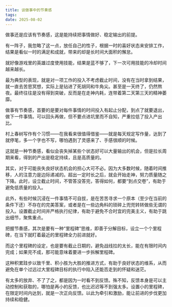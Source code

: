 ```yaml
---
title: 谈做事中的节奏感
tags: 
date: 2025-08-02
---
```


做事还是应该有节奏感，这是能持续把事情做好、稳定输出的前提。

有一阵子，我忽略了这一点，放任自己的性子，根据一时的喜好状态来安排工作，结果是看似一时的满足和成就，带来的却是长时间大面积的懈怠。

就好像游戏里的英雄过度使用技能，结果是蓝不够了，下一次可用技能的冷却时间越来越长。

最为典型的表现，就是对一项工作的投入不考虑截止时间，没有在当时拿到结果，就一直去苦思冥想，实际上是钻进了死胡同和牛角尖。甚至是一天终了，仍然熬夜。最终往往是没有得到突破，反而是在走神内耗，连带着第二天第三天的精神萎靡。

做事有节奏感，首要的是要对每件事情的时间投入有起止分配，到点了就要退出，做下一件事情。可以回头再做，但不要点进坑里而不自知，严重拉低了投入产出比。

村上春树写作有个习惯——在我看来很值得借鉴——就是每天规定写作量，达到了就停笔，多一个字也不写，哪怕遇到了灵感来了、手感很顺的时候。

这就是一种节奏感，看似会丧失掉某些个状态好可以大量输出的机会，但是拉长周期来看，得到的产出是稳定持续，且是高质量的。

其实，对于可能丧失良好状态机会的担心大可不必。因为大多数时候，随着时间推移，人的注意力是边际递减的。超出一定时长之后，就会开始走神，努力质量随之下降。此时，设立截止时间，不管答没答完，答得如何，都要“到点交卷”，有助于避免低质量的投入。

此外，有些时候沉浸在一件事情不可自拔，是在苦苦寻求一个原本（至少在当前的条件下还）不存在的完美答案，或者是在一些边角料的琐碎上兜兜转转做些无谓的投入。设置截止时间并严格执行纪律，有助于避免不合时宜的完美主义，有助于跳出细节，聚焦重点。

把握节奏感，其次是要有一种“里程碑”思维，即善于分解目标，设立一个个里程碑，在当下就盯着最近的里程碑全力前进就好。

而这个里程碑的设定，也是要有截止日期的，避免战线拉的太长，能在有限时间内完成；如果完不成，那可能意味着要进一步拆解里程碑。

这种积累跬步以致千里、积小胜为大胜的推进方式，有助于良好状态的维系，从而避免在单个过远过大里程碑目标的执行中陷入还能否走到的怀疑和迷茫。

有太多的放弃、不了了之，都是因为一时看不到反馈。殊不知，反馈本身是可以主动控制和获取的，哪怕是再小的反馈，也比迟迟等不到强太多。设置小的里程碑，在限定时间内达到，就是一次正向反馈。以此为牵引和激励，能让前进的步伐更加持续和稳健。